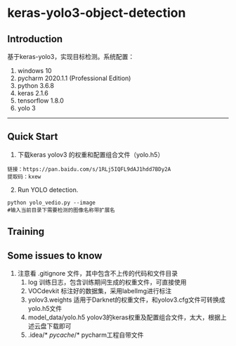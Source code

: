 # keras-yolo3-object-detection

## Introduction

基于keras-yolo3，实现目标检测。系统配置：
1. windows 10
2. pycharm 2020.1.1 (Professional Edition)
3. python 3.6.8
4. keras 2.1.6
5. tensorflow 1.8.0
6. yolo 3

---

## Quick Start

1. 下载keras yolov3 的权重和配置组合文件（yolo.h5）
```
链接：https://pan.baidu.com/s/1RLj5IQFL9dAJ1hdd7BDy2A 
提取码：kxew 
```
2. Run YOLO detection.
```
python yolo_vedio.py --image
#输入当前目录下需要检测的图像名称带扩展名
```

## Training


## Some issues to know
1. 注意看 .gitignore 文件，其中包含不上传的代码和文件目录
    1. log 训练日志，包含训练期间生成的权重文件，可直接使用
    2. VOCdevkit 标注好的数据集，采用labelImg进行标注
    3. yolov3.weights 适用于Darknet的权重文件，和yolov3.cfg文件可转换成yolo.h5文件
    4. model_data/yolo.h5 yolov3的keras权重及配置组合文件，太大，根据上述云盘下载即可
    5. .idea/* _pycache_/* pycharm工程自带文件

